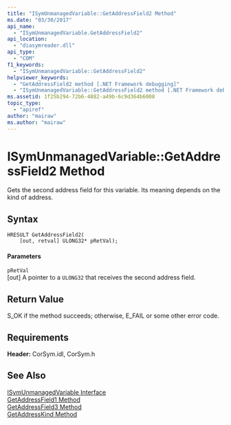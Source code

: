 ```yaml
---
title: "ISymUnmanagedVariable::GetAddressField2 Method"
ms.date: "03/30/2017"
api_name: 
  - "ISymUnmanagedVariable.GetAddressField2"
api_location: 
  - "diasymreader.dll"
api_type: 
  - "COM"
f1_keywords: 
  - "ISymUnmanagedVariable::GetAddressField2"
helpviewer_keywords: 
  - "GetAddressField2 method [.NET Framework debugging]"
  - "ISymUnmanagedVariable::GetAddressField2 method [.NET Framework debugging]"
ms.assetid: 1f25b294-72b6-4882-a49b-6c9d364b6008
topic_type: 
  - "apiref"
author: "mairaw"
ms.author: "mairaw"
---
```

# ISymUnmanagedVariable::GetAddressField2 Method
Gets the second address field for this variable. Its meaning depends on the kind of address.  
  
## Syntax  
  
```  
HRESULT GetAddressField2(  
    [out, retval] ULONG32* pRetVal);  
```  
  
#### Parameters  
 `pRetVal`  
 [out] A pointer to a `ULONG32` that receives the second address field.  
  
## Return Value  
 S_OK if the method succeeds; otherwise, E_FAIL or some other error code.  
  
## Requirements  
 **Header:** CorSym.idl, CorSym.h  
  
## See Also  
 [ISymUnmanagedVariable Interface](../../../../docs/framework/unmanaged-api/diagnostics/isymunmanagedvariable-interface.md)  
 [GetAddressField1 Method](../../../../docs/framework/unmanaged-api/diagnostics/isymunmanagedvariable-getaddressfield1-method.md)  
 [GetAddressField3 Method](../../../../docs/framework/unmanaged-api/diagnostics/isymunmanagedvariable-getaddressfield3-method.md)  
 [GetAddressKind Method](../../../../docs/framework/unmanaged-api/diagnostics/isymunmanagedvariable-getaddresskind-method.md)
